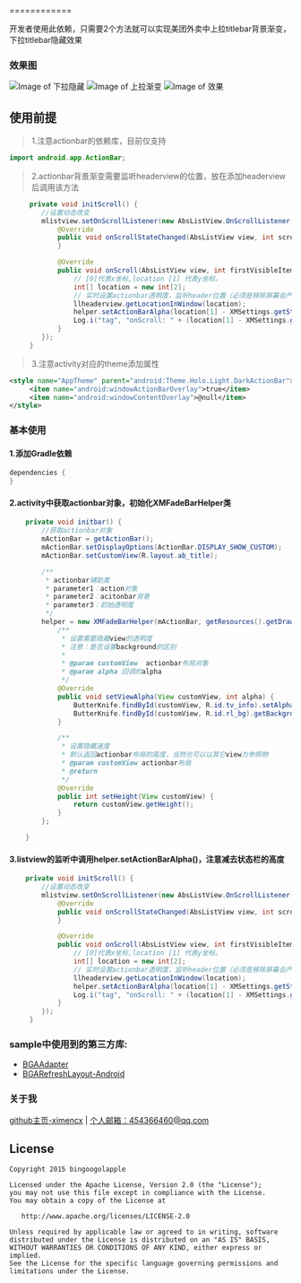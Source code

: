 ============

开发者使用此依赖，只需要2个方法就可以实现美团外卖中上拉titlebar背景渐变，下拉titlebar隐藏效果


### 效果图
![Image of 下拉隐藏](https://github.com/ximencx/FadeActionBar/blob/master/Screenshot/test1.gif)
![Image of 上拉渐变](https://github.com/ximencx/FadeActionBar/blob/master/Screenshot/test2.gif)
![Image of 效果](https://github.com/ximencx/FadeActionBar/blob/master/Screenshot/test3.gif)

## 使用前提
> 1.注意actionbar的依赖库，目前仅支持

```java
import android.app.ActionBar;
```
> 2.actionbar背景渐变需要监听headerview的位置，放在添加headerview后调用该方法

```java
     private void initScroll() {
        //设置动态改变
        mlistview.setOnScrollListener(new AbsListView.OnScrollListener() {
            @Override
            public void onScrollStateChanged(AbsListView view, int scrollState) {
            }

            @Override
            public void onScroll(AbsListView view, int firstVisibleItem, int visibleItemCount, int totalItemCount) {
                // [0]代表x坐标,location [1] 代表y坐标。
                int[] location = new int[2];
                // 实时设置actionbar透明度，监听header位置（必须是移除屏幕会产生负数的view）
                llheaderview.getLocationInWindow(location);
                helper.setActionBarAlpha(location[1] - XMSettings.getStatusBarHeight(mContext));
                Log.i("tag", "onScroll: " + (location[1] - XMSettings.getStatusBarHeight(mContext)));
            }
        });
     }

```

> 3.注意activity对应的theme添加属性

```xml
<style name="AppTheme" parent="android:Theme.Holo.Light.DarkActionBar">
     <item name="android:windowActionBarOverlay">true</item>
     <item name="android:windowContentOverlay">@null</item>
</style>
```


### 基本使用

#### 1.添加Gradle依赖

```groovy
dependencies {
}
```

#### 2.activity中获取actionbar对象，初始化XMFadeBarHelper类

```java
    private void initbar() {
		//获取actionbar对象
        mActionBar = getActionBar();
        mActionBar.setDisplayOptions(ActionBar.DISPLAY_SHOW_CUSTOM);
        mActionBar.setCustomView(R.layout.ab_title);

        /**
         * actionbar辅助类
         * parameter1：action对象
         * parameter2：acitonbar背景
         * parameter3：初始透明度
         */
        helper = new XMFadeBarHelper(mActionBar, getResources().getDrawable(R.drawable.bg_actionbar), 0) {
            /**
             * 设置需要隐藏view的透明度
             * 注意：是否设置background的区别
             *
             * @param customView  actionbar布局对象
             * @param alpha 回调的alpha
             */
            @Override
            public void setViewAlpha(View customView, int alpha) {
                ButterKnife.findById(customView, R.id.tv_info).setAlpha(alpha);
                ButterKnife.findById(customView, R.id.rl_bg).getBackground().setAlpha(alpha);
            }

            /**
             * 设置隐藏速度
             * 默认返回actionbar布局的高度，当然也可以以其它view为参照物
             * @param customView actionbar布局
             * @return
             */
            @Override
            public int setHeight(View customView) {
                return customView.getHeight();
            }
        };

    }

```

#### 3.listview的监听中调用helper.setActionBarAlpha()，注意减去状态栏的高度

```java
	private void initScroll() {
        //设置动态改变
        mlistview.setOnScrollListener(new AbsListView.OnScrollListener() {
            @Override
            public void onScrollStateChanged(AbsListView view, int scrollState) {
            }

            @Override
            public void onScroll(AbsListView view, int firstVisibleItem, int visibleItemCount, int totalItemCount) {
                // [0]代表x坐标,location [1] 代表y坐标。
                int[] location = new int[2];
                // 实时设置actionbar透明度，监听header位置（必须是移除屏幕会产生负数的view）
                llheaderview.getLocationInWindow(location);
                helper.setActionBarAlpha(location[1] - XMSettings.getStatusBarHeight(mContext));
                Log.i("tag", "onScroll: " + (location[1] - XMSettings.getStatusBarHeight(mContext)));
            }
        });
     }
```

### sample中使用到的第三方库:

* [BGAAdapter](https://github.com/bingoogolapple/BGAAdapter-Android)
* [BGARefreshLayout-Android](https://github.com/bingoogolapple/BGARefreshLayout-Android)

### 关于我

<a  href="https://github.com/ximencx" target="_blank">github主页-ximencx</a> | <a href="mailto:454366460@gmail.com" target="_blank">个人邮箱：454366460@qq.com</a> 

## License

    Copyright 2015 bingoogolapple

    Licensed under the Apache License, Version 2.0 (the "License");
    you may not use this file except in compliance with the License.
    You may obtain a copy of the License at

       http://www.apache.org/licenses/LICENSE-2.0

    Unless required by applicable law or agreed to in writing, software
    distributed under the License is distributed on an "AS IS" BASIS,
    WITHOUT WARRANTIES OR CONDITIONS OF ANY KIND, either express or implied.
    See the License for the specific language governing permissions and
    limitations under the License.
